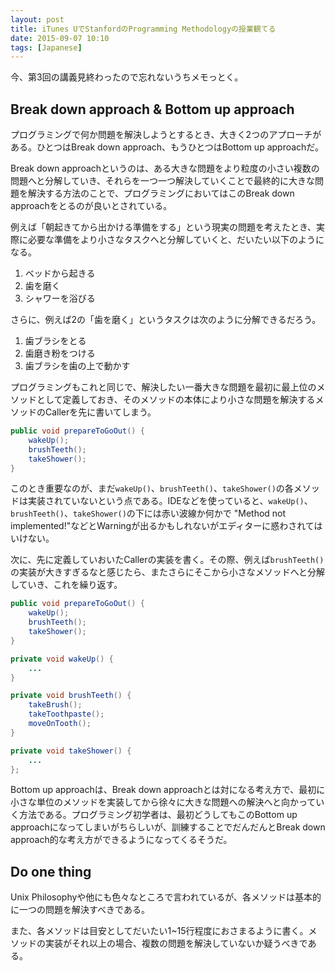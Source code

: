 ```yaml
---
layout: post
title: iTunes UでStanfordのProgramming Methodologyの授業観てる
date: 2015-09-07 10:10
tags: [Japanese]
---
```


今、第3回の講義見終わったので忘れないうちメモっとく。

## Break down approach & Bottom up approach

プログラミングで何か問題を解決しようとするとき、大きく2つのアプローチがある。ひとつはBreak down approach、もうひとつはBottom up approachだ。

Break down approachというのは、ある大きな問題をより粒度の小さい複数の問題へと分解していき、それらを一つ一つ解決していくことで最終的に大きな問題を解決する方法のことで、プログラミングにおいてはこのBreak down approachをとるのが良いとされている。

例えば「朝起きてから出かける準備をする」という現実の問題を考えたとき、実際に必要な準備をより小さなタスクへと分解していくと、だいたい以下のようになる。

1. ベッドから起きる
2. 歯を磨く
3. シャワーを浴びる

さらに、例えば2の「歯を磨く」というタスクは次のように分解できるだろう。

1. 歯ブラシをとる
2. 歯磨き粉をつける
3. 歯ブラシを歯の上で動かす

プログラミングもこれと同じで、解決したい一番大きな問題を最初に最上位のメソッドとして定義しておき、そのメソッドの本体により小さな問題を解決するメソッドのCallerを先に書いてしまう。

```java
public void prepareToGoOut() {
    wakeUp();
    brushTeeth();
    takeShower();
}
```

このとき重要なのが、まだ`wakeUp()`、`brushTeeth()`、`takeShower()`の各メソッドは実装されていないという点である。IDEなどを使っていると、`wakeUp()`、`brushTeeth()`、`takeShower()`の下には赤い波線か何かで "Method not implemented!"などとWarningが出るかもしれないがエディターに惑わされてはいけない。

次に、先に定義していおいたCallerの実装を書く。その際、例えば`brushTeeth()`の実装が大きすぎるなと感じたら、またさらにそこから小さなメソッドへと分解していき、これを繰り返す。

```java
public void prepareToGoOut() {
    wakeUp();
    brushTeeth();
    takeShower();
}

private void wakeUp() {
    ...
}

private void brushTeeth() {
    takeBrush();
    takeToothpaste();
    moveOnTooth();
}

private void takeShower() {
    ...
};
```

Bottom up approachは、Break down approachとは対になる考え方で、最初に小さな単位のメソッドを実装してから徐々に大きな問題への解決へと向かっていく方法である。プログラミング初学者は、最初どうしてもこのBottom up approachになってしまいがちらしいが、訓練することでだんだんとBreak down approach的な考え方ができるようになってくるそうだ。

## Do one thing

Unix Philosophyや他にも色々なところで言われているが、各メソッドは基本的に一つの問題を解決すべきである。

また、各メソッドは目安としてだいたい1~15行程度におさまるように書く。メソッドの実装がそれ以上の場合、複数の問題を解決していないか疑うべきである。

